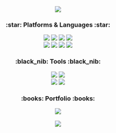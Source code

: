 <div align="center">
<img src="https://capsule-render.vercel.app/api?type=Waving&color=9999FF&height=180&section=header&text=yoona4320%20github&fontSize=65&fontColor=FFF0F5" />
</div>
  
<!--
**yoona4320/yoona4320** is a ✨ _special_ ✨ repository because its `README.md` (this file) appears on your GitHub profile.
Here are some ideas to get you started:
- 🔭 I’m currently working on ...
- 🌱 I’m currently learning ...
- 👯 I’m looking to collaborate on ...
- 🤔 I’m looking for help with ...
- 💬 Ask me about ...
- 📫 How to reach me: ...
- 😄 Pronouns: ...
- ⚡ Fun fact: ...
-->

<div align="center">
<h3> :star: Platforms & Languages :star:</h3>
</div>	
	
<div align="center">	
	<img src="https://img.shields.io/badge/Java-007396?style=flat&logo=Java&logoColor=white" />
	<img src="https://img.shields.io/badge/HTML5-E34F26?style=flat&logo=HTML5&logoColor=white" />
	<img src="https://img.shields.io/badge/CSS3-1572B6?style=flat&logo=CSS3&logoColor=white" />
  <img src="https://img.shields.io/badge/JavaScript-F7DF1E?style=flat&logo=JavaScript&logoColor=white" />
</div>  
  
  
<div align="center">  
  	<img src="https://img.shields.io/badge/Thymeleaf-005F0F?style=flat&logo=Thymeleaf&logoColor=white" />
	<img src="https://img.shields.io/badge/Oracle-F80000?style=flat&logo=Oracle&logoColor=white" />
  	<img src="https://img.shields.io/badge/Spring-6DB33F?style=flat&logo=Spring&logoColor=white" />
  	<img src="https://img.shields.io/badge/Spring Boot-6DB33F?style=flat&logo=Spring Boot&logoColor=white" />
</div>


<div align="center">
<h3> :black_nib: Tools :black_nib:</h3>
</div>	

<div align="center">  
	<img src="https://img.shields.io/badge/Eclipse IDE-2C2255?style=flat&logo=Eclipse IDE&logoColor=white" />
	<img src="https://img.shields.io/badge/IntelliJ IDEA-000000?style=flat&logo=IntelliJ IDEA&logoColor=white" />
</div>


<div align="center">  
	<img src="https://img.shields.io/badge/Apache Tomcat-F8DC75?style=flat&logo=Apache Tomcat&logoColor=white" />
	<img src="https://img.shields.io/badge/GitHub-181717?style=flat&logo=GitHub&logoColor=white" />	
</div>


<div align="center">
<h3> :books: Portfolio :books: </h3>
</div>	

<div align="center">
	<a href="[포트폴리오.pptx](https://github.com/yoona4320/ProjectIU-Spring/files/10072989/_.pptx)">
		<img src="https://img.shields.io/badge/Portfolio-ED163A?style=flat&logo=Portfolio&logoColor=white" />
	</a>
</div>	

<br>
<div align="center"> 
<img src="https://github-readme-stats.vercel.app/api/top-langs/?username=yoona4320&layout=compact">
</div>
